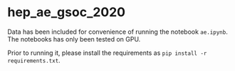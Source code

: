 # hep_ae_gsoc_2020

Data has been included for convenience of running the notebook `ae.ipynb`. The notebooks has only been tested on GPU.

Prior to running it, please install the requirements as `pip install -r requirements.txt`.
